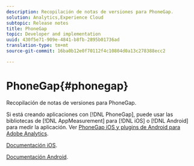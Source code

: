 ```yaml
---
description: Recopilación de notas de versiones para PhoneGap.
solution: Analytics,Experience Cloud
subtopic: Release notes
title: PhoneGap
topic: Developer and implementation
uuid: 430f5e71-909e-4841-b8fb-2895b01736ad
translation-type: tm+mt
source-git-commit: 16ba0b12e0f70112f4c10804d0a13c278388ecc2

---
```



# PhoneGap{#phonegap}

Recopilación de notas de versiones para PhoneGap.

Si está creando aplicaciones con [!DNL PhoneGap], puede usar las bibliotecas de [!DNL AppMeasurement] para [!DNL iOS] o [!DNL Android] para medir la aplicación. Ver [PhoneGap iOS y plugins de Android para Adobe Analytics](https://marketing.adobe.com/developer/gallery/beta-phonegap-ios-and-android-plug-ins-for-sitecatalyst).

[Documentación iOS](https://marketing.adobe.com/resources/help/en_US/sc/appmeasurement/ios/phonegap.html).

[Documentación Android](https://marketing.adobe.com/resources/help/en_US/sc/appmeasurement/android/phonegap.html).
